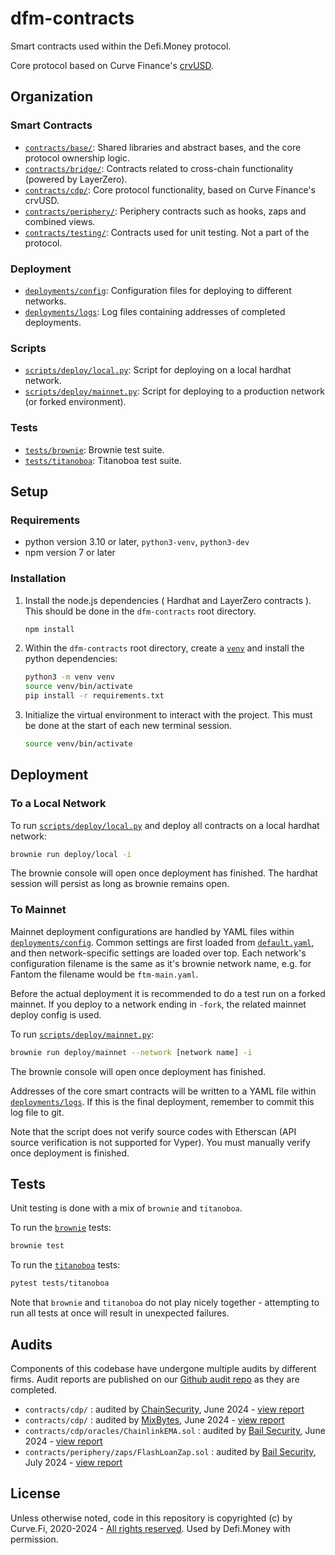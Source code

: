 # dfm-contracts

Smart contracts used within the Defi.Money protocol.

Core protocol based on Curve Finance's [crvUSD](https://github.com/curvefi/curve-stablecoin).

## Organization

### Smart Contracts
* [`contracts/base/`](contracts/base): Shared libraries and abstract bases, and the core protocol ownership logic.
* [`contracts/bridge/`](contracts/bridge): Contracts related to cross-chain functionality (powered by LayerZero).
* [`contracts/cdp/`](contracts/cdp): Core protocol functionality, based on Curve Finance's crvUSD.
* [`contracts/periphery/`](contracts/periphery): Periphery contracts such as hooks, zaps and combined views.
* [`contracts/testing/`](contracts/testing): Contracts used for unit testing. Not a part of the protocol.

### Deployment
* [`deployments/config`](deployments/config): Configuration files for deploying to different networks.
* [`deployments/logs`](deployments/logs): Log files containing addresses of completed deployments.

### Scripts
* [`scripts/deploy/local.py`](scripts/deploy/local.py): Script for deploying on a local hardhat network.
* [`scripts/deploy/mainnet.py`](scripts/deploy/mainnet.py): Script for deploying to a production network (or forked environment).

### Tests
* [`tests/brownie`](tests/brownie): Brownie test suite.
* [`tests/titanoboa`](tests/titanoboa): Titanoboa test suite.

## Setup

### Requirements

- python version 3.10 or later, `python3-venv`, `python3-dev`
- npm version 7 or later

### Installation

1. Install the node.js dependencies ( Hardhat and LayerZero contracts ). This should be done in the `dfm-contracts` root directory.

   ```bash
   npm install
   ```

2. Within the `dfm-contracts` root directory, create a [`venv`](https://docs.python.org/3/library/venv.html) and install the python dependencies:

   ```bash
   python3 -m venv venv
   source venv/bin/activate
   pip install -r requirements.txt
   ```

3. Initialize the virtual environment to interact with the project. This must be done at the start of each new terminal session.

   ```bash
   source venv/bin/activate
   ```

## Deployment

### To a Local Network

To run [`scripts/deploy/local.py`](scripts/deploy/local.py) and deploy all contracts on a local hardhat network:

```bash
brownie run deploy/local -i
```

The brownie console will open once deployment has finished. The hardhat session will persist as long as brownie remains open.

### To Mainnet

Mainnet deployment configurations are handled by YAML files within [`deployments/config`](deployments/config). Common settings are first loaded from [`default.yaml`](deployments/config/default.yaml), and then network-specific settings are loaded over top. Each network's configuration filename is the same as it's brownie network name, e.g. for Fantom the filename would be `ftm-main.yaml`.

Before the actual deployment it is recommended to do a test run on a forked mainnet. If you deploy to a network ending in `-fork`, the related mainnet deploy config is used.

To run [`scripts/deploy/mainnet.py`](scripts/deploy/mainnet.py):


```bash
brownie run deploy/mainnet --network [network name] -i
```

The brownie console will open once deployment has finished.

Addresses of the core smart contracts will be written to a YAML file within [`deployments/logs`](deployments/logs). If this is the final deployment, remember to commit this log file to git.

Note that the script does not verify source codes with Etherscan (API source verification is not supported for Vyper). You must manually verify once deployment is finished.

## Tests

Unit testing is done with a mix of `brownie` and `titanoboa`.

To run the [`brownie`](https://github.com/eth-brownie/brownie) tests:

```bash
brownie test
```

To run the [`titanoboa`](https://github.com/vyperlang/titanoboa) tests:

```bash
pytest tests/titanoboa
```

Note that `brownie` and `titanoboa` do not play nicely together - attempting to run all tests at once will result in unexpected failures.

## Audits

Components of this codebase have undergone multiple audits by different firms. Audit reports are published on our [Github audit repo](https://github.com/defidotmoney/audits) as they are completed.

* `contracts/cdp/` : audited by [ChainSecurity](https://chainsecurity.com/), June 2024 - [view report](https://github.com/defidotmoney/audits/blob/main/audits/Core%20Protocol%20-%20ChainSecurity%20-%20June%202024.pdf)
* `contracts/cdp/` : audited by [MixBytes](https://mixbytes.io/), June 2024 - [view report](https://github.com/defidotmoney/audits/blob/main/audits/Core%20Protocol%20-%20MixBytes%20-%20June%202024.pdf)
* `contracts/cdp/oracles/ChainlinkEMA.sol` : audited by [Bail Security](https://bailsec.io/), June 2024 - [view report](https://github.com/defidotmoney/audits/blob/main/audits/ChainlinkEMA%20-%20BailSec%20-%20June%202024.pdf)
* `contracts/periphery/zaps/FlashLoanZap.sol` : audited by [Bail Security](https://bailsec.io/), July 2024 - [view report](https://github.com/defidotmoney/audits/blob/main/audits/LeverageZap%20-%20BailSec%20-%20July%202024.pdf)

## License

Unless otherwise noted, code in this repository is copyrighted (c) by Curve.Fi, 2020-2024 - [All rights reserved](LICENSE). Used by Defi.Money with permission.
